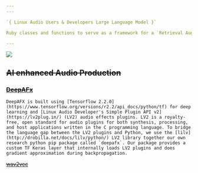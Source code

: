 ```yaml
---
---

`{ Linux Audio Users & Developers Large Language Model }`

Ruby classes and functions to serve as a framework for a `Retrieval Augmented Generation` based GPT application that will to function as a knowledge base specific to Audio Engineering, Music Theory, Linux Audio, and associated topics.

---
```





![](Pasted%20image%2020231010164114.png)


## ~~AI enhanced Audio Production~~

### ~~[DeepAFx](https://mchijmma.github.io/DeepAFx/)~~

```
DeepAFX is built using [Tensorflow 2.2.0](https://www.tensorflow.org/versions/r2.2/api_docs/python/tf) for deep learning and [Linux Audio Developer's Simple Plugin API v2](https://lv2plug.in/) (LV2) audio effects plugins. LV2 is a royalty-free, open standard for audio plugins for both synthesis, processing, and host applications written in the C programming language. To bridge the language gap between the LV2 plugins and Python, we use the [lilv](http://drobilla.net/docs/lilv/python/) LV2 library together our own research python pip package called `deepafx`. Our package provides a custom TF Keras layer that internally loads LV2 plugins and does gradient approximation during backpropagation.
```


~~[wav2vec](https://github.com/facebookresearch/fairseq/tree/main/examples/wav2vec#wav2vec-20)~~

